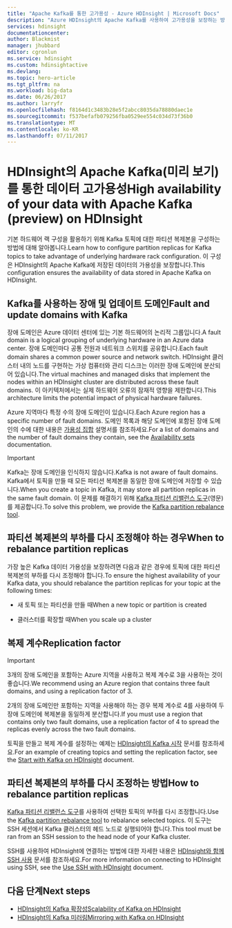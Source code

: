 ```yaml
---
title: "Apache Kafka를 통한 고가용성 - Azure HDInsight | Microsoft Docs"
description: "Azure HDInsight의 Apache Kafka를 사용하여 고가용성을 보장하는 방법을 알아봅니다. HDInsight가 포함된 Azure 지역 내의 여러 장애 도메인에 있도록 Kafka에서 파티션 복제본의 균형을 다시 조정하는 방법을 알아봅니다."
services: hdinsight
documentationcenter: 
author: Blackmist
manager: jhubbard
editor: cgronlun
ms.service: hdinsight
ms.custom: hdinsightactive
ms.devlang: 
ms.topic: hero-article
ms.tgt_pltfrm: na
ms.workload: big-data
ms.date: 06/26/2017
ms.author: larryfr
ms.openlocfilehash: f8164d1c3483b28e5f2abcc8035da78880daec1e
ms.sourcegitcommit: f537befafb079256fba0529ee554c034d73f36b0
ms.translationtype: MT
ms.contentlocale: ko-KR
ms.lasthandoff: 07/11/2017
---
```

# <a name="high-availability-of-your-data-with-apache-kafka-preview-on-hdinsight"></a><span data-ttu-id="541d2-104">HDInsight의 Apache Kafka(미리 보기)를 통한 데이터 고가용성</span><span class="sxs-lookup"><span data-stu-id="541d2-104">High availability of your data with Apache Kafka (preview) on HDInsight</span></span>

<span data-ttu-id="541d2-105">기본 하드웨어 랙 구성을 활용하기 위해 Kafka 토픽에 대한 파티션 복제본을 구성하는 방법에 대해 알아봅니다.</span><span class="sxs-lookup"><span data-stu-id="541d2-105">Learn how to configure partition replicas for Kafka topics to take advantage of underlying hardware rack configuration.</span></span> <span data-ttu-id="541d2-106">이 구성은 HDInsight의 Apache Kafka에 저장된 데이터의 가용성을 보장합니다.</span><span class="sxs-lookup"><span data-stu-id="541d2-106">This configuration ensures the availability of data stored in Apache Kafka on HDInsight.</span></span>

## <a name="fault-and-update-domains-with-kafka"></a><span data-ttu-id="541d2-107">Kafka를 사용하는 장애 및 업데이트 도메인</span><span class="sxs-lookup"><span data-stu-id="541d2-107">Fault and update domains with Kafka</span></span>

<span data-ttu-id="541d2-108">장애 도메인은 Azure 데이터 센터에 있는 기본 하드웨어의 논리적 그룹입니다.</span><span class="sxs-lookup"><span data-stu-id="541d2-108">A fault domain is a logical grouping of underlying hardware in an Azure data center.</span></span> <span data-ttu-id="541d2-109">장애 도메인마다 공통 전원과 네트워크 스위치를 공유합니다.</span><span class="sxs-lookup"><span data-stu-id="541d2-109">Each fault domain shares a common power source and network switch.</span></span> <span data-ttu-id="541d2-110">HDInsight 클러스터 내의 노드를 구현하는 가상 컴퓨터와 관리 디스크는 이러한 장애 도메인에 분산되어 있습니다.</span><span class="sxs-lookup"><span data-stu-id="541d2-110">The virtual machines and managed disks that implement the nodes within an HDInsight cluster are distributed across these fault domains.</span></span> <span data-ttu-id="541d2-111">이 아키텍처에서는 실제 하드웨어 오류의 잠재적 영향을 제한합니다.</span><span class="sxs-lookup"><span data-stu-id="541d2-111">This architecture limits the potential impact of physical hardware failures.</span></span>

<span data-ttu-id="541d2-112">Azure 지역마다 특정 수의 장애 도메인이 있습니다.</span><span class="sxs-lookup"><span data-stu-id="541d2-112">Each Azure region has a specific number of fault domains.</span></span> <span data-ttu-id="541d2-113">도메인 목록과 해당 도메인에 포함된 장애 도메인의 수에 대한 내용은 [가용성 집합](../virtual-machines/linux/regions-and-availability.md#availability-sets) 설명서를 참조하세요.</span><span class="sxs-lookup"><span data-stu-id="541d2-113">For a list of domains and the number of fault domains they contain, see the [Availability sets](../virtual-machines/linux/regions-and-availability.md#availability-sets) documentation.</span></span>

> [!IMPORTANT]
> <span data-ttu-id="541d2-114">Kafka는 장애 도메인을 인식하지 않습니다.</span><span class="sxs-lookup"><span data-stu-id="541d2-114">Kafka is not aware of fault domains.</span></span> <span data-ttu-id="541d2-115">Kafka에서 토픽을 만들 때 모든 파티션 복제본을 동일한 장애 도메인에 저장할 수 있습니다.</span><span class="sxs-lookup"><span data-stu-id="541d2-115">When you create a topic in Kafka, it may store all partition replicas in the same fault domain.</span></span> <span data-ttu-id="541d2-116">이 문제를 해결하기 위해 [Kafka 파티션 리밸런스 도구](https://github.com/hdinsight/hdinsight-kafka-tools)(영문)를 제공합니다.</span><span class="sxs-lookup"><span data-stu-id="541d2-116">To solve this problem, we provide the [Kafka partition rebalance tool](https://github.com/hdinsight/hdinsight-kafka-tools).</span></span>

## <a name="when-to-rebalance-partition-replicas"></a><span data-ttu-id="541d2-117">파티션 복제본의 부하를 다시 조정해야 하는 경우</span><span class="sxs-lookup"><span data-stu-id="541d2-117">When to rebalance partition replicas</span></span>

<span data-ttu-id="541d2-118">가장 높은 Kafka 데이터 가용성을 보장하려면 다음과 같은 경우에 토픽에 대한 파티션 복제본의 부하를 다시 조정해야 합니다.</span><span class="sxs-lookup"><span data-stu-id="541d2-118">To ensure the highest availability of your Kafka data, you should rebalance the partition replicas for your topic at the following times:</span></span>

* <span data-ttu-id="541d2-119">새 토픽 또는 파티션을 만들 때</span><span class="sxs-lookup"><span data-stu-id="541d2-119">When a new topic or partition is created</span></span>

* <span data-ttu-id="541d2-120">클러스터를 확장할 때</span><span class="sxs-lookup"><span data-stu-id="541d2-120">When you scale up a cluster</span></span>

## <a name="replication-factor"></a><span data-ttu-id="541d2-121">복제 계수</span><span class="sxs-lookup"><span data-stu-id="541d2-121">Replication factor</span></span>

> [!IMPORTANT]
> <span data-ttu-id="541d2-122">3개의 장애 도메인을 포함하는 Azure 지역을 사용하고 복제 계수로 3을 사용하는 것이 좋습니다.</span><span class="sxs-lookup"><span data-stu-id="541d2-122">We recommend using an Azure region that contains three fault domains, and using a replication factor of 3.</span></span>

<span data-ttu-id="541d2-123">2개의 장애 도메인만 포함하는 지역을 사용해야 하는 경우 복제 계수로 4를 사용하여 두 장애 도메인에 복제본을 동일하게 분산합니다.</span><span class="sxs-lookup"><span data-stu-id="541d2-123">If you must use a region that contains only two fault domains, use a replication factor of 4 to spread the replicas evenly across the two fault domains.</span></span>

<span data-ttu-id="541d2-124">토픽을 만들고 복제 계수를 설정하는 예제는 [HDInsight의 Kafka 시작](hdinsight-apache-kafka-get-started.md) 문서를 참조하세요.</span><span class="sxs-lookup"><span data-stu-id="541d2-124">For an example of creating topics and setting the replication factor, see the [Start with Kafka on HDInsight](hdinsight-apache-kafka-get-started.md) document.</span></span>

## <a name="how-to-rebalance-partition-replicas"></a><span data-ttu-id="541d2-125">파티션 복제본의 부하를 다시 조정하는 방법</span><span class="sxs-lookup"><span data-stu-id="541d2-125">How to rebalance partition replicas</span></span>

<span data-ttu-id="541d2-126">[Kafka 파티션 리밸런스 도구](https://github.com/hdinsight/hdinsight-kafka-tools)를 사용하여 선택한 토픽의 부하를 다시 조정합니다.</span><span class="sxs-lookup"><span data-stu-id="541d2-126">Use the [Kafka partition rebalance tool](https://github.com/hdinsight/hdinsight-kafka-tools) to rebalance selected topics.</span></span> <span data-ttu-id="541d2-127">이 도구는 SSH 세션에서 Kafka 클러스터의 헤드 노드로 실행되어야 합니다.</span><span class="sxs-lookup"><span data-stu-id="541d2-127">This tool must be ran from an SSH session to the head node of your Kafka cluster.</span></span>

<span data-ttu-id="541d2-128">SSH를 사용하여 HDInsight에 연결하는 방법에 대한 자세한 내용은 [HDInsight와 함께 SSH 사용](hdinsight-hadoop-linux-use-ssh-unix.md) 문서를 참조하세요.</span><span class="sxs-lookup"><span data-stu-id="541d2-128">For more information on connecting to HDInsight using SSH, see the [Use SSH with HDInsight](hdinsight-hadoop-linux-use-ssh-unix.md) document.</span></span>

## <a name="next-steps"></a><span data-ttu-id="541d2-129">다음 단계</span><span class="sxs-lookup"><span data-stu-id="541d2-129">Next steps</span></span>

* [<span data-ttu-id="541d2-130">HDInsight의 Kafka 확장성</span><span class="sxs-lookup"><span data-stu-id="541d2-130">Scalability of Kafka on HDInsight</span></span>](hdinsight-apache-kafka-scalability.md)
* [<span data-ttu-id="541d2-131">HDInsight의 Kafka 미러링</span><span class="sxs-lookup"><span data-stu-id="541d2-131">Mirroring with Kafka on HDInsight</span></span>](hdinsight-apache-kafka-mirroring.md)